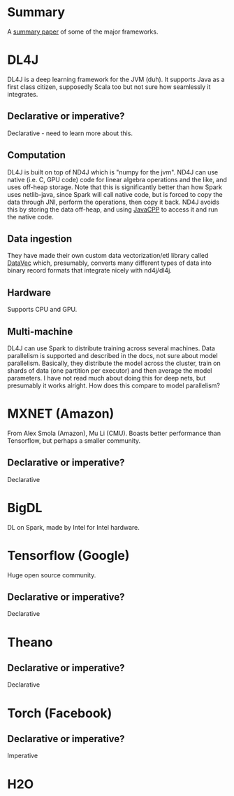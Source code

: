 # Summary
A [summary paper](http://dsc.soic.indiana.edu/publications/DLFrameworks.pdf) of some of the major frameworks.

# DL4J
DL4J is a deep learning framework for the JVM (duh). It supports Java as a first class citizen, supposedly Scala too but not sure how seamlessly it integrates.

## Declarative or imperative?
Declarative - need to learn more about this.

## Computation

DL4J is built on top of ND4J which is "numpy for the jvm". ND4J can use native (i.e. C, GPU code) code for linear algebra operations and the like, and uses off-heap storage. Note that this is significantly better than how Spark uses netlib-java, since Spark will call native code, but is forced to copy the data through JNI, perform the operations, then copy it back. ND4J avoids this by storing the data off-heap, and using [JavaCPP](https://github.com/bytedeco/javacpp) to access it and run the native code. 

## Data ingestion

They have made their own custom data vectorization/etl library called [DataVec](https://github.com/deeplearning4j/datavec) which, presumably, converts many different types of data into binary record formats that integrate nicely with nd4j/dl4j.

## Hardware

Supports CPU and GPU.

## Multi-machine

DL4J can use Spark to distribute training across several machines. Data parallelism is supported and described in the docs, not sure about model parallelism. Basically, they distribute the model across the cluster, train on shards of data (one partition per executor) and then average the model parameters. I have not read much about doing this for deep nets, but presumably it works alright. How does this compare to model parallelism?

# MXNET (Amazon)

From Alex Smola (Amazon), Mu Li (CMU). Boasts better performance than Tensorflow, but perhaps a smaller community.

## Declarative or imperative?
Declarative
# BigDL

DL on Spark, made by Intel for Intel hardware.

# Tensorflow (Google)
Huge open source community.
## Declarative or imperative?
Declarative

# Theano
## Declarative or imperative?
Declarative

# Torch (Facebook)
## Declarative or imperative?
Imperative

# H2O

